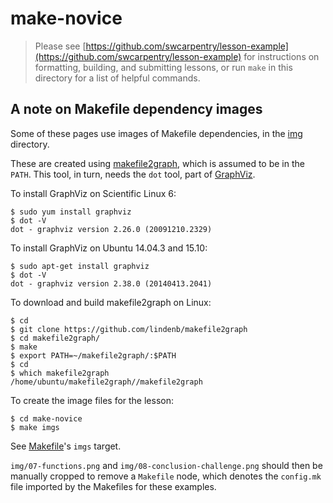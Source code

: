 # make-novice

> Please see 
> [https://github.com/swcarpentry/lesson-example](https://github.com/swcarpentry/lesson-example)
> for instructions on formatting, building, and submitting lessons,
> or run `make` in this directory for a list of helpful commands.

## A note on Makefile dependency images

Some of these pages use images of Makefile dependencies, in the [img](./img) directory.

These are created using [makefile2graph](https://github.com/lindenb/makefile2graph), which is assumed to be in the `PATH`. This tool, in turn, needs the `dot` tool, part of [GraphViz](http://www.graphviz.org/).

To install GraphViz on Scientific Linux 6:

```
$ sudo yum install graphviz
$ dot -V
dot - graphviz version 2.26.0 (20091210.2329)
```

To install GraphViz on Ubuntu 14.04.3 and 15.10:

```
$ sudo apt-get install graphviz
$ dot -V
dot - graphviz version 2.38.0 (20140413.2041)
```

To download and build makefile2graph on Linux:

```
$ cd
$ git clone https://github.com/lindenb/makefile2graph
$ cd makefile2graph/
$ make
$ export PATH=~/makefile2graph/:$PATH
$ cd
$ which makefile2graph
/home/ubuntu/makefile2graph//makefile2graph
```

To create the image files for the lesson:

```
$ cd make-novice
$ make imgs
```

See [Makefile](./Makefile)'s `imgs` target.

`img/07-functions.png` and `img/08-conclusion-challenge.png` should then be manually cropped to remove a `Makefile` node, which denotes the `config.mk` file imported by the Makefiles for these examples.
